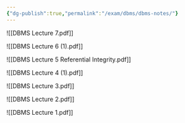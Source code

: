 ```yaml
---
{"dg-publish":true,"permalink":"/exam/dbms/dbms-notes/"}
---
```


![[DBMS Lecture 7.pdf]]

![[DBMS Lecture 6 (1).pdf]]

![[DBMS Lecture 5 Referential Integrity.pdf]]

![[DBMS Lecture 4 (1).pdf]]

![[DBMS Lecture 3.pdf]]

![[DBMS Lecture 2.pdf]]

![[DBMS Lecture 1.pdf]]